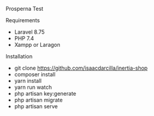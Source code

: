 Prosperna Test

Requirements
* Laravel 8.75
* PHP 7.4
* Xampp or Laragon

Installation

* git clone https://github.com/isaacdarcilla/inertia-shop
* composer install
* yarn install
* yarn run watch
* php artisan key:generate
* php artisan migrate
* php artisan serve
